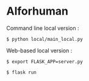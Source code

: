 # Alforhuman

Command line local version : 


`$ python local/main_local.py`

 
Web-based local version : 

`$ export FLASK_APP=server.py`

`$ flask run `


